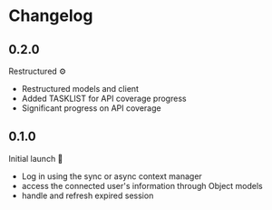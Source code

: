 # Changelog

## 0.2.0

Restructured ⚙️
- Restructured models and client
- Added TASKLIST for API coverage progress
- Significant progress on API coverage

## 0.1.0

Initial launch 🚀
- Log in using the sync or async context manager
- access the connected user's information through Object models
- handle and refresh expired session
